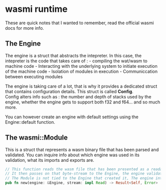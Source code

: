 # wasmi runtime

These are quick notes that I wanted to remember, read the official wasmi docs for more info.

## The Engine 
The engine is a struct that abstracts the intepreter. In this case, the intepreter is the code that takes care of :
    - compiling the wat/wasm to machine code
    - Interacting with the underlying system to initiate execution of the machine code
    - Isolation of modules in execution
    - Communiccation between executing modules

The engine is taking care of a lot, that is why it provides a dedicated struct that contains configuration details. This struct is called **Config**.   
Config alters info such as : the number and depth of stacks used by the engine, whether the engine gets to support both f32 and f64... and so much more.    

You can however create an engine with default settings using the Engine::default function.  


## The wasmi::Module  
This is a struct that represents a wasm binary file that has been parsed and validated. You can inquire info about which engine was used in its validation, what its imports and exports are.  
```rust
// This function reads the wasm file that has been presented as a readable byte stream...
// It then passes on that byte-stream to the Engine, the engine validates that wasm file and either returns an error OR a Module
// The Module is not tied to the Engine that created it, The engine interacted with it immutably
pub fn new(engine: &Engine, stream: impl Read) -> Result<Self, Error>
```

